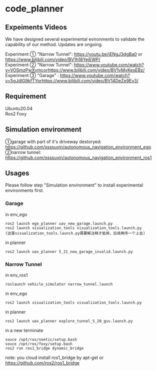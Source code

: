 # code_planner

## Expeiments Videos  
We have designed several experimental evironments to validate the capability of our method. Updates are ongoing.  
  
Experiment ① "Narrow Tunnel": https://youtu.be/jENgJ3dgBa0  or  https://www.bilibili.com/video/BV1h18YejEWP/    
Experiment ② "Narrow Tunnel": https://www.youtube.com/watch?v=VOSmzPwXvmcorhttps://www.bilibili.com/video/BV1vMvKesEBz/  
Experiment ③ "Garage"       : https://www.youtube.com/watch?v=5gJdlG9kfTYorhttps://www.bilibili.com/video/BV14DeZe9Ev3/
## Requirement
Ubuntu20.04  
Ros2 Foxy
## Simulation environment  
①garage with part of it's driveway destoryed: https://github.com/ssssuxin/autonomous_navigation_environment_ego  
②narrow tunnel: https://github.com/ssssuxin/autonomous_navigation_environment_ros1  

## Usages  
Please follow step "Simulation environment" to install experimental environments first.
### Garage  
in env_ego  

    ros2 launch ego_planner uav_new_garage.launch.py  
    ros2 launch visualization_tools visualization_tools.launch.py  
    (这里visualization_tools.launch.py需要解注释才能用，后续再传一个上去)  
in planner  

    ros2 launch uav_planner 5_21_new_garage_invalid.launch.py  
### Narrow Tunnel  
in env_ros1  

    roslaunch vehicle_simulator narrow_tunnel.launch  
in env_ego  

    ros2 launch visualization_tools visualization_tools.launch.py   
in planner  

    ros2 launch uav_planner explore_tunnel_5_20_guv.launch.py 
in a new terminate  

    souce /opt/ros/noetic/setup.bash
    souce /opt/ros/foxy/setup.bash
    ros2 run ros1_bridge dynamic_bridge   
note: you cloud install ros1_bridge by apt-get or https://github.com/ros2/ros1_bridge
